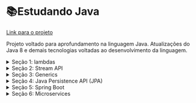 # 📚Estudando Java
<a href="https://github.com/tiagolopesdev/estudandoJava/tree/master/src">Link para o projeto</a>
  <p>Projeto voltado para aprofundamento na linguagem Java. Atualizações do Java 8 e demais tecnologias voltadas ao desenvolvimento da linguagem. </p>

<details>
  <summary><span>Seção 1: lambdas</span></summary>
    <div>
    <br>
  
  ![AppVeyor](https://img.shields.io/badge/Status-Concluído-green)
      <p>Um conceito adicionado ao Java 8, e que tem como principal objetivo adicionar ao Java técnicas de linguagens funcionais, como LISP. Sua 
      vantagem é diminuir a quantidade de código necessária para a escrita de algumas funções</p>
      <h3>Interface Consumer</h3>
      <p>Uma operação que aceita um único argumento de entrada e não retorna nenhum resultado, operando por meio de 
        efeitos colaterais.</p>
      <li><a href="https://github.com/tiagolopesdev/estudandoJava/blob/master/src/Lambdas/Consumidor.java">Código 
        aqui.</a></li>
      <h3>Interface BinaryOperator</h3>
      <p>Representa uma operação sobre dois operandos do mesmo tipo, produzindo um resultado do mesmo tipo que os 
        operandos.</p>
      <li><a href="https://github.com/tiagolopesdev/estudandoJava/blob/master/src/Lambdas/OperadorBinario.java">Código 
        aqui.</a></li>
      <h3>Interface UnaryOperator</h3>
      <p>Uma operação com um único operando, produzindo um resultado do mesmo tipo de seu operando.</p>
      <li><a href="https://github.com/tiagolopesdev/estudandoJava/blob/master/src/Lambdas/OperadorUnario.java">Código 
        aqui.</a></li>
      <h3>Interface Predicate</h3>
      <p>Representa um predicado (função com valor booleano) de um argumento.</p>
      <li><a href="https://github.com/tiagolopesdev/estudandoJava/blob/master/src/Lambdas/PredicadoComposicao.java">Código 
        aqui.</a></li>
      <h3>Interface Function</h3>
      <p>Representa uma função que aceita um argumento e produz um resultado.</p>
      <li><a href="https://github.com/tiagolopesdev/estudandoJava/blob/master/src/Lambdas/Funcao.java">Código 
        aqui.</a></li>
    </div>
</details>

<details>
  <summary><span>Seção 2: Stream API</span></summary>
  <div>
  <br>
  
  ![AppVeyor](https://img.shields.io/badge/Status-Concluído-green)
    <p>A Streams API faz a manipulação, combinada com as expressões lambda, de coleções em Java seguindo os princípios da programação funcional. 
    Possibilitando uma forma diferente de lidar com conjuntos de elementos.</p>
    <h3>Filter</h3>
    <p>Filtra os elementos de acordo com uma condição retornando uma nova stream.</p>
    <li><a href="https://github.com/tiagolopesdev/estudandoJava/blob/master/src/streams/Filter.java">Código aqui.</a></li>
    <h3>Map</h3>
    <p>Retorna uma stream consistindo no resultado da aplicação de uma função de mapeamento nos elementos da stream.</p>
    <li><a href="https://github.com/tiagolopesdev/estudandoJava/blob/master/src/streams/Map.java">Código aqui.</a></li>
    <h3>Diferentes usos de foreach, iterator e stream</h3>
    <p>Stream mostra-se a forma mais inchuta de código.</p>
    <li><a href="https://github.com/tiagolopesdev/estudandoJava/blob/master/src/streams/imprimindoObjetos.java">Código aqui.</a>
    </li>
    <h3>Reduce</h3>
    <p>Realiza uma operação de redução que leva uma sequência de elementos de entrada e os combina em um único resultado, como acumular valores.</p>
    <ul>
      <li><a href="https://github.com/tiagolopesdev/estudandoJava/blob/master/src/streams/ReduceOne.java">Acumulando valores do tipo Integer</a></li>
      <li><a href="https://github.com/tiagolopesdev/estudandoJava/blob/master/src/streams/ReduceThree.java">Acumulando valores de objeto e transformando em numbers</a></li>
    </ul>
    <h3>Math</h3>
    <p>Realiza uma operação com retorno booleano. Funcões usando allMatch, anyMatch e noneMatch<</p>
    <li><a href="https://github.com/tiagolopesdev/estudandoJava/blob/master/src/streams/Match.java">Código aqui</a></li>
  </div>
</details>

<details>
  <summary><span>Seção 3: Generics</span></summary>
  <div>
  <br>
  
  ![AppVeyor](https://img.shields.io/badge/Status-Concluído-green)
    <h3>Generics Integer</h3>
    <li><a href="https://github.com/tiagolopesdev/estudandoJava/blob/master/src/Generics/Caixa.java">Classe 
      génerica</a></li>
    <li><a href="https://github.com/tiagolopesdev/estudandoJava/blob/master/src/Generics/CaixaIntTeste.java">Teste do código</a></li> 
    <h3>Generics List</h3>
    <p>Um método generico que retorna o último elemento da lista</p>
    <li><a href="https://github.com/tiagolopesdev/estudandoJava/blob/master/src/Generics/ListUtil.java">
      Classe génerica</a></li>
    <li><a href="https://github.com/tiagolopesdev/estudandoJava/blob/master/src/Generics/ListUtilTeste.java">
      Teste do código</a></li>
    <h3>Generics Retornando um valor a partir de uma chavePar</h3>
    <p>Ao adicionar um chave e valor, é verificado se a chave adicionada já existe. Em seguida, filtra-se
      os valores passados em getValor</p>
    <li><a href="https://github.com/tiagolopesdev/estudandoJava/blob/master/src/Generics/Pares.java">
      Classe</a></li>
    <li><a href="https://github.com/tiagolopesdev/estudandoJava/blob/master/src/Generics/ParesTeste.java">
      Teste do código</a></li>
  </div>
</details>

<details>
  <summary><span>Seção 4: Java Persistence API (JPA)</span></summary>
  <div> 
  <br>

  ![AppVeyor](https://img.shields.io/badge/Status-Concluído-green)
    <p>É uma especificação oficial que descreve como deve ser o comportamento dos 
    frameworks de persistência Java que desejarem implementá-la. A implementação 
    usada nesse projeto é o Hibernate da Red Hat.</p>
    <h3>Primeiros passos</h3>
    <ul>
      <li><h4>Persistindo Objetos</h4></li>
      <p>Inserir registros no banco de dados. O código abaixo deve inserir um novo produto na tabela do banco de dados.
      <img src="https://user-images.githubusercontent.com/58925056/135734317-dae31550-fe5a-4319-966c-d06dfd78a512.png" width=700px>
      <p>O Hibernate gerou o SQL de inserção. Instanciamos um novo produto e atribuímos alguns valores, atráves do construtor.</p>
      <img src="https://user-images.githubusercontent.com/58925056/135901846-e332cc42-a93e-4ca7-8b47-58a11f6e0885.png" width=600px>
      <p>Executamos o método persist (Metodo contido dentro da classe DAO), passando as instâncias dos produtos como parâmetro. Isso fará com que o JPA insira o objeto no banco de dados. Em seguida, faz-se o commit da transação, para efetivar a inserção do produto no banco de dados.
      </p>
      <a href="https://github.com/tiagolopesdev/JPA/blob/master/src/teste/basicoUser/NovoUsuario.java">Código aqui</a>
      <li><h4>Buscando objetos pelo identificador</h4></li>
      <p>Através do identificador (chave        primária) da entidade, pode-se recuperar objetos. O código abaixo busca um usuário com o código igual a 2.
      </p>
      <img src="https://user-images.githubusercontent.com/58925056/138903141-23d33b3a-cfd2-40e2-bcd6-3eaf960a537f.png" width=600px>
      <img src="https://user-images.githubusercontent.com/58925056/135902001-e0af3fac-50f5-425f-93de-033e55d1ee74.png">
      <p>A consulta foi feita atráves do método getOneId, contido dentro da classe DAO, que contém o método find, de EntityManager, que usa os argumentos do tipo da entidade e também o código do usuario. O SQL gerado possui a cláusula where, para filtra apenas o produto de código igual a 2.</p>
      <a href="https://github.com/tiagolopesdev/JPA/blob/master/src/teste/basicoUser/ObterUsuario.java">Código aqui</a>
      <li><h4>Listando objetos</h4></li>
      <p>Consultas simples de entidade são feitas com a linguagem JPQL(uma extensão de SQL), porém com a caracteristica da orientação a objetos. Com ela não referenciamos tabelas do banco de dados, mas sim as entidades do modelo. O método setFirstResult(), limita a quantidade de resgistro na consulta. Já o método setFirstResult() pula os      registros de acordo com a quantidade passada no parametro. Confira o código.</p>
      <img src="https://user-images.githubusercontent.com/58925056/138904698-5411367e-369f-48b9-9362-9bac1c75de7d.png" width=600px>
      <p>Com os registros obtidos, foi usado a stream() para filtrar o atributo getPreco() do objeto para depois somar o total de getPreco(). Em seguida, com Comparator<> foi feita a comparação de preços para retornar o menor preço.</p>
      <a href="https://github.com/tiagolopesdev/JPA/blob/master/src/teste/basicoUser/ObterUsuarios.java">Código aqui</a>
      <li><h4>Atualizando objetos</h4></li>
      <p>Os atributos de entidades podem ser manipulados diretamente ou através dos métodos da classe e todas as       alterações serão detectadas e persistidas automaticamente, quando o contexto de persistência for “descarregado”
      para o banco de dados.</p>
      <img src="https://user-images.githubusercontent.com/58925056/138903765-26949b00-f274-4bf1-a965-5fb9bfcef709.png" width=600px>
      <p>Não é preciso chamar nenhum método para a atulização no banco de dados. A alteração foi identificada automaticamente e refletida no banco de dados, atráves do comando SQL update</p>
      <img src="https://user-images.githubusercontent.com/58925056/138904068-8766d241-93ad-4722-b4c4-90f0702d4c93.png" width=600px><br>
      <a href="https://github.com/tiagolopesdev/JPA/blob/master/src/teste/basicoUser/UpdateUserOne.java">Código aqui</a>
      <li><h4>Excluindo objetos</h4></li>
      <p>A exclusão de objetos é feita chamando o método remove de EntityManager(método contido dentro da classe DAO), passando
      como parâmetro o objeto da entidade e a chave primaria.</p>
      <img src="https://user-images.githubusercontent.com/58925056/138904485-4dffe9c9-ee91-4afd-b5e5-5aab6b7e4ca0.png" width=600px>
      <img src="https://user-images.githubusercontent.com/58925056/138904285-9bf41160-2220-4e87-8f28-d237f5a84d08.png" width=600px></img><br>
      <a href="https://github.com/tiagolopesdev/JPA/blob/master/src/teste/basicoUser/RemoveUser.java">Código aqui</a>
    </ul>
    <h3>Herança</h3>
    <ul>
      <li>Tabela única para todas as classes (single table)
</li>
      <p>Esse tipo de herança é o padrão, ou seja, não precisaríamos anotar a classe com @Inheritance. A anotação @DiscriminatorColumn foi usada para informar o nome de coluna de controle para discriminar de qual classe é o registro. As subclasses (Esportivo e popular) foram anotadas com @DiscriminatorValue para definir o valor discriminador de cada tipo. Nesse tipo de herança é gerado somente uma tabela que armazena todos as subclasses.
      </p>
      <img src="https://user-images.githubusercontent.com/58925056/142004281-19bba562-c7b1-4a11-9cb3-6abef75c694a.png"><br>
      <a href="https://github.com/tiagolopesdev/JPA/tree/master/src/modelo/heranca/single_table">Código aqui</a><br>
      <li>Uma tabela para cada classe da hierarquia (joined)
</li>
      <p>Nas classes filhas, podemos adicionar a anotação
      @PrimaryKeyJoinColumn para informar o nome da coluna que faz referência à <a href="https://github.com/tiagolopesdev/JPA/blob/master/src/modelo/heranca/joined/Funcionario.java">tabela pai</a>. Se o nome dessa coluna for igual ao nome da coluna da tabela pai, essa anotação não precisa ser utilizada. Esse tipo de mapeamento criará 3 tabelas.
      </p>
      <img src="https://user-images.githubusercontent.com/58925056/142005014-deadb71a-84a1-48cf-8423-3764036c7bde.png"><br>
      <a href="https://github.com/tiagolopesdev/JPA/tree/master/src/modelo/heranca/joined">Código aqui</a><br>
      <li>Uma tabela para cada classe concreta (table per class)</li>
      <p>Cada tabela deve possuir todas as colunas, incluindo as da
      superclasse. Como também, deve-se mudar a estratégia de geração de identificadores “increment”, que a implementação do Hibernate disponibiliza (não é padronizada pelo JPA). Não podemos usar a geração automática de chaves nativa do banco de dados.
      Também não precisamos mais da anotação @PrimaryKeyJoinColumn.
      </p>
      <img src="https://user-images.githubusercontent.com/58925056/142005245-f694affb-ac0c-4fad-98cb-d903baee5a65.png"><br>
      <a href="https://github.com/tiagolopesdev/JPA/tree/master/src/modelo/heranca/table_per_class">Código aqui</a><br>
    </ul>
    <a href="https://github.com/tiagolopesdev/JPA/tree/master/src/modelo/heranca">Todos os codigos de herança</a>
  </div>
</details>

<details>
  <summary><span>Seção 5: Spring Boot</span></summary>
  <div>
  <br>
  
  ![AppVeyor](https://img.shields.io/badge/Status-A%20fazer-red) 
  # Padrão MVC (Model, view, controller) & Spring Boot

## Visão Geral

  ### Model
  
  - Regras de negócio
  - Entidades
  - Camada de acesso à dados.
    
  ### View
    
  - Responsável por renderizar a página como resposta a requisição
  - Trabalha com:
    - Javascript
    - CSS
    - HTML
    
  ### Controller
    
  - Faz o controle entre model e view
  - É a camada que recebe a requisição

## Fluxo sem acesso à dados

  - Não há necessidade de passar pela camada ***Model*** (camada que se liga ao banco de dados).
  - Nesse cenario um **browser gera uma requisição ao web server** que passa para aplicação em questão e **acessa o controller**. Em seguida, é encaminhado a **requisição para a view**, sendo essa responsável por **encaminhar a resposta ao browser**.

## Fluxo com acesso à dados

  - Passa pela camada ***Model*.**
  - Nesse cenário o browser **enviar uma requisição,** ao qual necessita de dados do banco de dados, para à aplicação. Para isso, **o controller envia uma requisição ao model** que acessa o banco de dados e obtém o que foi solicitado na requisição e **retorna ao controller**. Em seguida, o **controller encaminha a view**, responsável por renderizar os dados, que **manda as resposta ao browser.**

## Camadas do fluxo de dados

  - Browser
  - Web server
  - Aplicação
  - Controller

## Com Spring
  
  ![Fonte: Produtividade no desenvolvimento de aplicações web com Spring Boot. AlgaWorks, ed. 3º](https://user-images.githubusercontent.com/58925056/142873292-41ecbf70-0ca4-4885-aa1d-01d6e31c0ef9.png)
    
  Fonte: Produtividade no desenvolvimento de aplicações web com Spring Boot. AlgaWorks, ed. 3º
    
  - A requisição HTTP enviada ao servidor que roda a aplicação *web*, no caso do *Spring Boot* o servidor *Tomcat*. Em seguida a requisição é passada ao *front controller (DispatcherServlet)* que a partir da URL identifica o a classe responsável por tratar essa requisição, entregando a ela os dados enviados pelo *browser*. Se houver acessa ou não aos dados todo esse processo (Realizar cálculos, validações e executar regras de negócios) é realizado pelo *Model*. O resultado das operações são entregues ao *Controller* que passa a *View* renderizando a pagina em HTML que é apresentado ao *browser*.

  # Injeção de dependência (Dependency Injection - DI)

  - Uma determinada classe precisa instanciar outra classe. Por exemplo, uma classe A instancia uma classe B.
  ### No contexto do Spring Framework

  - A Injeção de Dependência **define quais classes serão instanciadas e em quais lugares** serão injetadas **quando houver necessidade**. Assim, basta que a classe A crie um ponto de injeção da classe B, pelo construtor por exemplo, e quando houver a necessidade **o container do Spring Framework irá criar uma instância da classe** B para que a classe A possa utilizar o método b.metodoB(), como mostra na imagem abaixo.

  ![Fonte: Spring Boot Da API REST aos Microservices - Michelli Brito](https://user-images.githubusercontent.com/58925056/143074225-f8536226-b0dc-4778-b64f-fc1c7f168ba2.png)

  - A classe *ProductController* é gerenciada pelo Spring por conta da anotação *@RestController*. Dessa forma, ao ler a anotação *@Autowired* o Spring Framework injeta uma instância da interface *ProductRepository* na propriedade *productRepository*.

  ![Fonte: Autoria própria](https://user-images.githubusercontent.com/58925056/143074328-3f36f49f-7fa3-4336-8340-2e3cbd4378c7.png)  
  <a href="LinkAqui">Link do projeto</a>
  </div>
</details>

<details>
  <summary><span>Seção 6: Microservices</span></summary>
  <div>
  <br>
  
  ![AppVeyor](https://img.shields.io/badge/Status-A%20fazer-red)
    <a href="LinkAqui">Link do projeto</a>
  </div>
</details>



